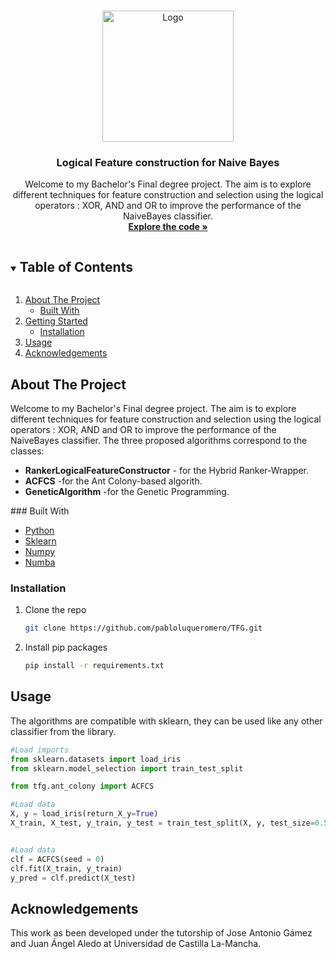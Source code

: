 <!--
*** Thanks for checking out the Best-README-Template. If you have a suggestion
*** that would make this better, please fork the repo and create a pull request
*** or simply open an issue with the tag "enhancement".
*** Thanks again! Now go create something AMAZING! :D
***
***
***
*** To avoid retyping too much info. Do a search and replace for the following:
*** github_username, repo_name, twitter_handle, email, project_title, project_description
-->



<!-- PROJECT SHIELDS -->
<!--
*** I'm using markdown "reference style" links for readability.
*** Reference links are enclosed in brackets [ ] instead of parentheses ( ).
*** See the bottom of this document for the declaration of the reference variables
*** for contributors-url, forks-url, etc. This is an optional, concise syntax you may use.
*** https://www.markdownguide.org/basic-syntax/#reference-style-links
-->



<!-- PROJECT LOGO -->
<br />
<p align="center">
  <a href="https://github.com/github_username/repo_name">
    <!-- <img src="https://upload.wikimedia.org/wikipedia/commons/thumb/1/17/Aco_shortpath.svg/330px-Aco_shortpath.svg.png" alt="Logo" width="210"> -->
    <img src="https://upload.wikimedia.org/wikipedia/commons/thumb/9/93/Hypercubematrix_binary.svg/180px-Hypercubematrix_binary.svg.png" alt="Logo" width="210">
  </a>

  <h3 align="center">Logical Feature construction for Naive Bayes</h3>

  <p align="center">
    Welcome to my Bachelor's Final degree project. The aim is to explore different techniques for feature construction and selection using the logical operators : XOR, AND and OR to improve the performance of the NaiveBayes classifier.
    <br />
    <a href="https://github.com/pabloluqueromero/TFG"><strong>Explore the code »</strong></a>
    <br />
  </p>
</p>



<!-- TABLE OF CONTENTS -->
<details open="open">
  <summary><h2 style="display: inline-block">Table of Contents</h2></summary>
  <ol>
    <li>
      <a href="#about-the-project">About The Project</a>
      <ul>
        <li><a href="#built-with">Built With</a></li>
      </ul>
    </li>
    <li>
      <a href="#getting-started">Getting Started</a>
      <ul>
        <li><a href="#installation">Installation</a></li>
      </ul>
    </li>
    <li><a href="#usage">Usage</a></li>
    <li><a href="#acknowledgements">Acknowledgements</a></li>
  </ol>
</details>



<!-- ABOUT THE PROJECT -->
## About The Project
Welcome to my Bachelor's Final degree project. The aim is to explore different techniques for feature construction and selection using the logical operators : XOR, AND and OR to improve the performance of the NaiveBayes classifier. The three proposed algorithms correspond to the classes: 
<ul>
<li>
<strong>RankerLogicalFeatureConstructor</strong> - for the Hybrid Ranker-Wrapper.
</li>
<li>
<strong>ACFCS</strong> -for the Ant Colony-based algorith. 
</li>
<li>
<strong>GeneticAlgorithm</strong> -for the Genetic Programming.
</li>
</ul>
### Built With

* [Python](https://www.python.org/)
* [Sklearn](https://scikit-learn.org/)
* [Numpy](https://www.numpy.org/)
* [Numba](https://numba.pydata.org/)



<!-- GETTING STARTED -->
### Installation

1. Clone the repo
   ```sh
   git clone https://github.com/pabloluqueromero/TFG.git
   ```
2. Install pip packages
   ```sh
   pip install -r requirements.txt
   ```



<!-- USAGE EXAMPLES -->
## Usage
<p>The algorithms are compatible with sklearn, they can be used like any other classifier from the library.
</p>

 ```python
#Load imports
from sklearn.datasets import load_iris
from sklearn.model_selection import train_test_split

from tfg.ant_colony import ACFCS

#Load data
X, y = load_iris(return_X_y=True)
X_train, X_test, y_train, y_test = train_test_split(X, y, test_size=0.5, random_state=0)


#Load data
clf = ACFCS(seed = 0)
clf.fit(X_train, y_train)
y_pred = clf.predict(X_test)
```
<!--
Use this space to show useful examples of how a project can be used. Additional screenshots, code examples and demos work well in this space. You may also link to more resources.
-->
<!--_For more examples, please refer to the [Documentation](https://example.com)_ -->

<!-- LICENSE
## License

Distributed under the MIT License. See `LICENSE` for more information.
-->

<!-- ACKNOWLEDGEMENTS -->
## Acknowledgements
This work as been developed under the tutorship of Jose Antonio Gámez and Juan Ángel Aledo at Universidad de Castilla La-Mancha.






<!-- MARKDOWN LINKS & IMAGES -->
<!-- https://www.markdownguide.org/basic-syntax/#reference-style-links -->
<!-- [contributors-shield]: https://img.shields.io/github/contributors/github_username/repo.svg?style=for-the-badge
[contributors-url]: https://github.com/github_username/repo/graphs/contributors
[forks-shield]: https://img.shields.io/github/forks/github_username/repo.svg?style=for-the-badge
[forks-url]: https://github.com/github_username/repo/network/members
[stars-shield]: https://img.shields.io/github/stars/github_username/repo.svg?style=for-the-badge
[stars-url]: https://github.com/github_username/repo/stargazers
[issues-shield]: https://img.shields.io/github/issues/github_username/repo.svg?style=for-the-badge
[issues-url]: https://github.com/github_username/repo/issues
[license-shield]: https://img.shields.io/github/license/github_username/repo.svg?style=for-the-badge
[license-url]: https://github.com/github_username/repo/blob/master/LICENSE.txt
[linkedin-shield]: https://img.shields.io/badge/-LinkedIn-black.svg?style=for-the-badge&logo=linkedin&colorB=555
[linkedin-url]: https://linkedin.com/in/github_username -->
